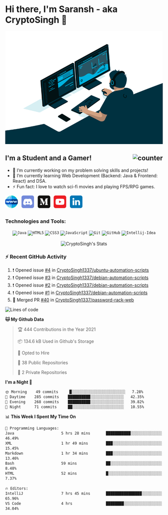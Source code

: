 # Hi there, I'm Saransh - aka CryptoSingh 👋

<div align="center">
<img src="https://github.com/CryptoSingh1337/CryptoSingh1337/blob/master/icons/code.gif" height="360px" width="640px" alt="gif"/>
</div>

## I'm a Student and a Gamer!<img src="https://komarev.com/ghpvc/?username=cryptosingh1337" alt="counter" align="right"/>

- 🔭 I’m currently working on my problem solving skills and projects!
- 🌱 I’m currently learning Web Development (Backend: Java & Frontend: React) and DSA.
- ⚡ Fun fact: I love to watch sci-fi movies and playing FPS/RPG games.

<a href="https://cryptosingh1337.github.io/" target="_blank"><img alt="website" height="40px" width="40px" src="./icons/world-wide-web.svg"/></a>&nbsp;&nbsp;
<a href="https://discord.gg/6efHuzv" target="_blank"><img alt="discord" height="40px" width="40px" src="https://raw.githubusercontent.com/edent/SuperTinyIcons/master/images/svg/discord.svg"/></a>&nbsp;&nbsp;
<a href="https://cryptosingh1337.medium.com/" target="_blank"><img alt="Medium" height="40px" width="40px" src="https://raw.githubusercontent.com/edent/SuperTinyIcons/master/images/svg/medium.svg"/></a>&nbsp;&nbsp;
<a href="https://www.youtube.com/cryptosingh" target="_blank"><img alt="youtube" height="40px" width="40px" src="https://raw.githubusercontent.com/edent/SuperTinyIcons/master/images/svg/youtube.svg"/></a>&nbsp;&nbsp;
<a href="https://www.linkedin.com/in/saransh-kumar-2k19/" target="_blank"><img alt="linkedin" height="40px" width="40px" src="https://raw.githubusercontent.com/edent/SuperTinyIcons/master/images/svg/linkedin.svg"/></a>

##

### Technologies and Tools:

<div align="center">
<code><img alt="Java" height="40px" width="40px" src="https://raw.githubusercontent.com/tomchen/stack-icons/master/logos/java.svg" title="Java"/></code>
<code><img alt="HTML5" height="40px" width="40px" src="https://raw.githubusercontent.com/tomchen/stack-icons/master/logos/html-5.svg" title="HTML5"/></code>
<code><img alt="CSS3" height="40px" width="40px" src="https://raw.githubusercontent.com/tomchen/stack-icons/master/logos/css-3.svg" title="CSS3"/></code>
<code><img alt="JavaScript" height="40px" width="40px" src="https://raw.githubusercontent.com/tomchen/stack-icons/master/logos/bootstrap.svg" title="Bootstrap"/></code>
<code><img alt="Git" height="40px" width="40px" src="https://raw.githubusercontent.com/tomchen/stack-icons/master/logos/git-icon.svg" title="Git"/></code>
<code><img alt="GitHub" height="40px" width="40px" src="https://raw.githubusercontent.com/tomchen/stack-icons/master/logos/github-icon.svg" 
title="GitHub"/></code>
<code><img alt="Intellij-Idea" height="40px" width="40px" src="https://raw.githubusercontent.com/tomchen/stack-icons/master/logos/intellij-idea.svg" title="Intellij-IDEA"/></code>
</div>
<br>
<div align="center">
<img  alt="CryptoSingh's Stats" src="https://github-readme-stats-cryptosingh1337.vercel.app/api?username=CryptoSingh1337&show_icons=true&bg_color=FFFFFF&title_color=003140&icon_color=003140&text_color=0486AA" title="Stats"/>
</div>

### ⚡ Recent GitHub Activity

<!--START_SECTION:activity-->

1. ❗️ Opened issue [#4](https://github.com/CryptoSingh1337/ubuntu-automation-scripts/issues/4) in [CryptoSingh1337/ubuntu-automation-scripts](https://github.com/CryptoSingh1337/ubuntu-automation-scripts)
2. ❗️ Opened issue [#3](https://github.com/CryptoSingh1337/debian-automation-scripts/issues/3) in [CryptoSingh1337/debian-automation-scripts](https://github.com/CryptoSingh1337/debian-automation-scripts)
3. ❗️ Opened issue [#2](https://github.com/CryptoSingh1337/debian-automation-scripts/issues/2) in [CryptoSingh1337/debian-automation-scripts](https://github.com/CryptoSingh1337/debian-automation-scripts)
4. ❗️ Opened issue [#1](https://github.com/CryptoSingh1337/debian-automation-scripts/issues/1) in [CryptoSingh1337/debian-automation-scripts](https://github.com/CryptoSingh1337/debian-automation-scripts)
5. 🎉 Merged PR [#40](https://github.com/CryptoSingh1337/password-rack-web/pull/40) in [CryptoSingh1337/password-rack-web](https://github.com/CryptoSingh1337/password-rack-web)
<!--END_SECTION:activity-->

<!--START_SECTION:waka-->
![Lines of code](https://img.shields.io/badge/From%20Hello%20World%20I%27ve%20Written-320625%20lines%20of%20code-blue)

**🐱 My Github Data** 

> 🏆 444 Contributions in the Year 2021
 > 
> 📦 134.6 kB Used in Github's Storage 
 > 
> 💼 Opted to Hire
 > 
> 📜 38 Public Repositories 
 > 
> 🔑 2 Private Repositories  
 > 
**I'm a Night 🦉** 

```text
🌞 Morning    49 commits     █░░░░░░░░░░░░░░░░░░░░░░░░   7.28% 
🌆 Daytime    285 commits    ██████████░░░░░░░░░░░░░░░   42.35% 
🌃 Evening    268 commits    ██████████░░░░░░░░░░░░░░░   39.82% 
🌙 Night      71 commits     ██░░░░░░░░░░░░░░░░░░░░░░░   10.55%

```


📊 **This Week I Spent My Time On** 

```text
💬 Programming Languages: 
Java                     5 hrs 28 mins       ███████████░░░░░░░░░░░░░░   46.49% 
XML                      1 hr 49 mins        ███░░░░░░░░░░░░░░░░░░░░░░   15.45% 
Markdown                 1 hr 34 mins        ███░░░░░░░░░░░░░░░░░░░░░░   13.46% 
Bash                     59 mins             ██░░░░░░░░░░░░░░░░░░░░░░░   8.48% 
HTML                     52 mins             █░░░░░░░░░░░░░░░░░░░░░░░░   7.37%

🔥 Editors: 
IntelliJ                 7 hrs 45 mins       ████████████████░░░░░░░░░   65.96% 
VS Code                  4 hrs               ████████░░░░░░░░░░░░░░░░░   34.04%

```


<!--END_SECTION:waka-->
